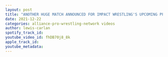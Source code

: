 ```yaml
---
layout: post
title: "ANOTHER HUGE MATCH ANNOUNCED FOR IMPACT WRESTLING'S UPCOMING PPV HARD TO KILL."
date: 2021-12-22
categories: alliance-pro-wrestling-network videos
author: lewis-carlan
spotify_track_id: 
youtube_video_id: fhDB70j8_8k
apple_track_id: 
youtube_metadata: 
---
```

